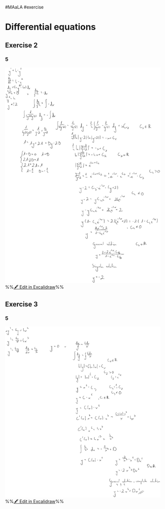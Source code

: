 #MAaLA #exercise 

# Differential equations
## Exercise 2
### 5
![](attachments/Exercise%204%2010.04.2024%2010.04.2024%2008_45_32.excalidraw.svg)
%%[🖋 Edit in Excalidraw](attachments/Exercise%204%2010.04.2024%2010.04.2024%2008_45_32.excalidraw.md)%%

## Exercise 3
### 5
![](attachments/Exercise%204%2010.04.2024%2010.04.2024%2009_07_20.excalidraw.svg)
%%[🖋 Edit in Excalidraw](attachments/Exercise%204%2010.04.2024%2010.04.2024%2009_07_20.excalidraw.md)%%